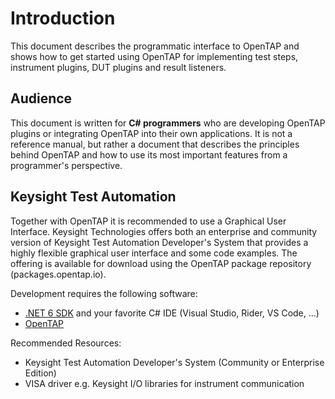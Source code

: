 Introduction
============
This document describes the programmatic interface to OpenTAP and shows how to get started using OpenTAP for implementing test steps, instrument plugins, DUT plugins and result listeners.

## Audience
This document is written for **C# programmers** who are developing OpenTAP plugins or integrating OpenTAP into their own applications. It is not a reference manual, but rather a document that describes the principles behind OpenTAP and how to use its most important features from a programmer's perspective. 

## Keysight Test Automation
Together with OpenTAP it is recommended to use a Graphical User Interface. Keysight Technologies offers both an enterprise and community version of Keysight Test Automation Developer's System that provides a highly flexible graphical user interface and some code examples. The offering is available for download using the OpenTAP package repository (packages.opentap.io). 

Development requires the following software:

- [.NET 6 SDK](https://dotnet.microsoft.com/en-us/download/dotnet/6.0) and your favorite C# IDE (Visual Studio, Rider, VS Code, ...)
- [OpenTAP](opentap.io/download)

Recommended Resources:

- Keysight Test Automation Developer's System (Community or Enterprise Edition)
- VISA driver e.g. Keysight I/O libraries for instrument communication
